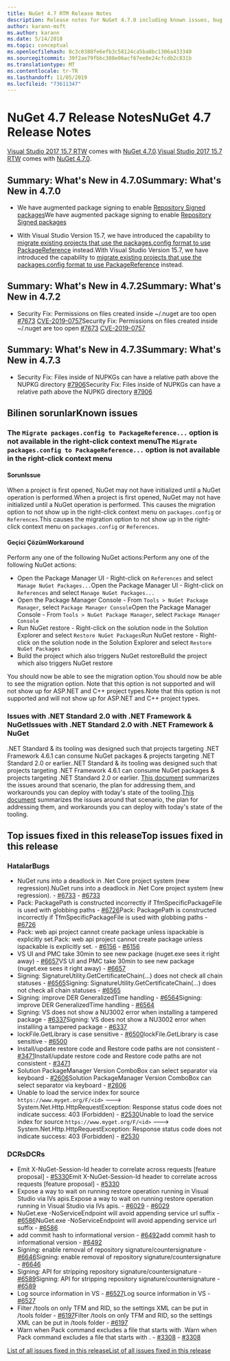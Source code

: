 ```yaml
---
title: NuGet 4.7 RTM Release Notes
description: Release notes for NuGet 4.7.0 including known issues, bug fixes, added features, and DCRs.
author: karann-msft
ms.author: karann
ms.date: 5/14/2018
ms.topic: conceptual
ms.openlocfilehash: 0c3c0380fe6efb3c58124ca5ba8bc1306a433340
ms.sourcegitcommit: 39f2ae79fbbc308e06acf67ee8e24cfcdb2c831b
ms.translationtype: MT
ms.contentlocale: tr-TR
ms.lasthandoff: 11/05/2019
ms.locfileid: "73611347"
---
```

# <a name="nuget-47-release-notes"></a><span data-ttu-id="5e2d6-103">NuGet 4.7 Release Notes</span><span class="sxs-lookup"><span data-stu-id="5e2d6-103">NuGet 4.7 Release Notes</span></span>

<span data-ttu-id="5e2d6-104">[Visual Studio 2017 15.7 RTW](https://www.visualstudio.com/news/releasenotes/vs2017-relnotes) comes with [NuGet 4.7.0](https://dist.nuget.org/win-x86-commandline/v4.7.0/nuget.exe).</span><span class="sxs-lookup"><span data-stu-id="5e2d6-104">[Visual Studio 2017 15.7 RTW](https://www.visualstudio.com/news/releasenotes/vs2017-relnotes) comes with [NuGet 4.7.0](https://dist.nuget.org/win-x86-commandline/v4.7.0/nuget.exe).</span></span>

## <a name="summary-whats-new-in-470"></a><span data-ttu-id="5e2d6-105">Summary: What's New in 4.7.0</span><span class="sxs-lookup"><span data-stu-id="5e2d6-105">Summary: What's New in 4.7.0</span></span>

* <span data-ttu-id="5e2d6-106">We have augmented package signing to enable [Repository Signed packages](https://github.com/NuGet/Home/wiki/Repository-Signatures)</span><span class="sxs-lookup"><span data-stu-id="5e2d6-106">We have augmented package signing to enable [Repository Signed packages](https://github.com/NuGet/Home/wiki/Repository-Signatures)</span></span>

* <span data-ttu-id="5e2d6-107">With Visual Studio Version 15.7, we have introduced the capability to [migrate existing projects that use the packages.config format to use PackageReference](https://docs.microsoft.com/nuget/consume-packages/migrate-packages-config-to-package-reference) instead.</span><span class="sxs-lookup"><span data-stu-id="5e2d6-107">With Visual Studio Version 15.7, we have introduced the capability to [migrate existing projects that use the packages.config format to use PackageReference](https://docs.microsoft.com/nuget/consume-packages/migrate-packages-config-to-package-reference) instead.</span></span>

## <a name="summary-whats-new-in-472"></a><span data-ttu-id="5e2d6-108">Summary: What's New in 4.7.2</span><span class="sxs-lookup"><span data-stu-id="5e2d6-108">Summary: What's New in 4.7.2</span></span>

* <span data-ttu-id="5e2d6-109">Security Fix: Permissions on files created inside ~/.nuget are too open [#7673](https://github.com/NuGet/Home/issues/7673) [CVE-2019-0757](https://portal.msrc.microsoft.com/en-us/security-guidance/advisory/CVE-2019-0757)</span><span class="sxs-lookup"><span data-stu-id="5e2d6-109">Security Fix: Permissions on files created inside ~/.nuget are too open [#7673](https://github.com/NuGet/Home/issues/7673) [CVE-2019-0757](https://portal.msrc.microsoft.com/en-us/security-guidance/advisory/CVE-2019-0757)</span></span>

## <a name="summary-whats-new-in-473"></a><span data-ttu-id="5e2d6-110">Summary: What's New in 4.7.3</span><span class="sxs-lookup"><span data-stu-id="5e2d6-110">Summary: What's New in 4.7.3</span></span>

* <span data-ttu-id="5e2d6-111">Security Fix: Files inside of NUPKGs can have a relative path above the NUPKG directory [#7906](https://github.com/NuGet/Home/issues/7906)</span><span class="sxs-lookup"><span data-stu-id="5e2d6-111">Security Fix: Files inside of NUPKGs can have a relative path above the NUPKG directory [#7906](https://github.com/NuGet/Home/issues/7906)</span></span>

## <a name="known-issues"></a><span data-ttu-id="5e2d6-112">Bilinen sorunlar</span><span class="sxs-lookup"><span data-stu-id="5e2d6-112">Known issues</span></span>

### <a name="the-migrate-packagesconfig-to-packagereference-option-is-not-available-in-the-right-click-context-menu"></a><span data-ttu-id="5e2d6-113">The `Migrate packages.config to PackageReference...` option is not available in the right-click context menu</span><span class="sxs-lookup"><span data-stu-id="5e2d6-113">The `Migrate packages.config to PackageReference...` option is not available in the right-click context menu</span></span>

#### <a name="issue"></a><span data-ttu-id="5e2d6-114">Sorun</span><span class="sxs-lookup"><span data-stu-id="5e2d6-114">Issue</span></span>

<span data-ttu-id="5e2d6-115">When a project is first opened, NuGet may not have initialized until a NuGet operation is performed.</span><span class="sxs-lookup"><span data-stu-id="5e2d6-115">When a project is first opened, NuGet may not have initialized until a NuGet operation is performed.</span></span> <span data-ttu-id="5e2d6-116">This causes the migration option to not show up in the right-click context menu on `packages.config` or `References`.</span><span class="sxs-lookup"><span data-stu-id="5e2d6-116">This causes the migration option to not show up in the right-click context menu on `packages.config` or `References`.</span></span>

#### <a name="workaround"></a><span data-ttu-id="5e2d6-117">Geçici Çözüm</span><span class="sxs-lookup"><span data-stu-id="5e2d6-117">Workaround</span></span>

<span data-ttu-id="5e2d6-118">Perform any one of the following NuGet actions:</span><span class="sxs-lookup"><span data-stu-id="5e2d6-118">Perform any one of the following NuGet actions:</span></span>
* <span data-ttu-id="5e2d6-119">Open the Package Manager UI - Right-click on `References` and select `Manage NuGet Packages...`</span><span class="sxs-lookup"><span data-stu-id="5e2d6-119">Open the Package Manager UI - Right-click on `References` and select `Manage NuGet Packages...`</span></span>
* <span data-ttu-id="5e2d6-120">Open the Package Manager Console - From `Tools > NuGet Package Manager`, select `Package Manager Console`</span><span class="sxs-lookup"><span data-stu-id="5e2d6-120">Open the Package Manager Console - From `Tools > NuGet Package Manager`, select `Package Manager Console`</span></span>
* <span data-ttu-id="5e2d6-121">Run NuGet restore - Right-click on the solution node in the Solution Explorer and select `Restore NuGet Packages`</span><span class="sxs-lookup"><span data-stu-id="5e2d6-121">Run NuGet restore - Right-click on the solution node in the Solution Explorer and select `Restore NuGet Packages`</span></span>
* <span data-ttu-id="5e2d6-122">Build the project which also triggers NuGet restore</span><span class="sxs-lookup"><span data-stu-id="5e2d6-122">Build the project which also triggers NuGet restore</span></span>

<span data-ttu-id="5e2d6-123">You should now be able to see the migration option.</span><span class="sxs-lookup"><span data-stu-id="5e2d6-123">You should now be able to see the migration option.</span></span> <span data-ttu-id="5e2d6-124">Note that this option is not supported and will not show up for ASP.NET and C++ project types.</span><span class="sxs-lookup"><span data-stu-id="5e2d6-124">Note that this option is not supported and will not show up for ASP.NET and C++ project types.</span></span>

### <a name="issues-with-net-standard-20-with-net-framework--nuget"></a><span data-ttu-id="5e2d6-125">Issues with .NET Standard 2.0 with .NET Framework & NuGet</span><span class="sxs-lookup"><span data-stu-id="5e2d6-125">Issues with .NET Standard 2.0 with .NET Framework & NuGet</span></span>

<span data-ttu-id="5e2d6-126">.NET Standard & its tooling was designed such that projects targeting .NET Framework 4.6.1 can consume NuGet packages & projects targeting .NET Standard 2.0 or earlier.</span><span class="sxs-lookup"><span data-stu-id="5e2d6-126">.NET Standard & its tooling was designed such that projects targeting .NET Framework 4.6.1 can consume NuGet packages & projects targeting .NET Standard 2.0 or earlier.</span></span> <span data-ttu-id="5e2d6-127">[This document](https://github.com/dotnet/standard/issues/481) summarizes the issues around that scenario, the plan for addressing them, and workarounds you can deploy with today's state of the tooling.</span><span class="sxs-lookup"><span data-stu-id="5e2d6-127">[This document](https://github.com/dotnet/standard/issues/481) summarizes the issues around that scenario, the plan for addressing them, and workarounds you can deploy with today's state of the tooling.</span></span>

## <a name="top-issues-fixed-in-this-release"></a><span data-ttu-id="5e2d6-128">Top issues fixed in this release</span><span class="sxs-lookup"><span data-stu-id="5e2d6-128">Top issues fixed in this release</span></span>

### <a name="bugs"></a><span data-ttu-id="5e2d6-129">Hatalar</span><span class="sxs-lookup"><span data-stu-id="5e2d6-129">Bugs</span></span>

* <span data-ttu-id="5e2d6-130">NuGet runs into a deadlock in .Net Core project system (new regression).</span><span class="sxs-lookup"><span data-stu-id="5e2d6-130">NuGet runs into a deadlock in .Net Core project system (new regression).</span></span><span data-ttu-id="5e2d6-131"> - [#6733](https://github.com/NuGet/Home/issues/6733)</span><span class="sxs-lookup"><span data-stu-id="5e2d6-131"> - [#6733](https://github.com/NuGet/Home/issues/6733)</span></span>
* <span data-ttu-id="5e2d6-132">Pack: PackagePath is constructed incorrectly if TfmSpecificPackageFile is used with globbing paths - [#6726](https://github.com/NuGet/Home/issues/6726)</span><span class="sxs-lookup"><span data-stu-id="5e2d6-132">Pack: PackagePath is constructed incorrectly if TfmSpecificPackageFile is used with globbing paths - [#6726](https://github.com/NuGet/Home/issues/6726)</span></span>
* <span data-ttu-id="5e2d6-133">Pack: web api project cannot create package unless ispackable is explicitly set.</span><span class="sxs-lookup"><span data-stu-id="5e2d6-133">Pack: web api project cannot create package unless ispackable is explicitly set.</span></span><span data-ttu-id="5e2d6-134"> - [#6156](https://github.com/NuGet/Home/issues/6156)</span><span class="sxs-lookup"><span data-stu-id="5e2d6-134"> - [#6156](https://github.com/NuGet/Home/issues/6156)</span></span>
* <span data-ttu-id="5e2d6-135">VS UI and PMC take 30min to see new package (nuget.exe sees it right away) - [#6657](https://github.com/NuGet/Home/issues/6657)</span><span class="sxs-lookup"><span data-stu-id="5e2d6-135">VS UI and PMC take 30min to see new package (nuget.exe sees it right away) - [#6657](https://github.com/NuGet/Home/issues/6657)</span></span>
* <span data-ttu-id="5e2d6-136">Signing:  SignatureUtility.GetCertificateChain(...) does not check all chain statuses - [#6565](https://github.com/NuGet/Home/issues/6565)</span><span class="sxs-lookup"><span data-stu-id="5e2d6-136">Signing:  SignatureUtility.GetCertificateChain(...) does not check all chain statuses - [#6565](https://github.com/NuGet/Home/issues/6565)</span></span>
* <span data-ttu-id="5e2d6-137">Signing:  improve DER GeneralizedTime handling - [#6564](https://github.com/NuGet/Home/issues/6564)</span><span class="sxs-lookup"><span data-stu-id="5e2d6-137">Signing:  improve DER GeneralizedTime handling - [#6564](https://github.com/NuGet/Home/issues/6564)</span></span>
* <span data-ttu-id="5e2d6-138">Signing: VS does not show a NU3002 error when installing a tampered package - [#6337](https://github.com/NuGet/Home/issues/6337)</span><span class="sxs-lookup"><span data-stu-id="5e2d6-138">Signing: VS does not show a NU3002 error when installing a tampered package - [#6337](https://github.com/NuGet/Home/issues/6337)</span></span>
* <span data-ttu-id="5e2d6-139">lockFile.GetLibrary is case sensitive - [#6500](https://github.com/NuGet/Home/issues/6500)</span><span class="sxs-lookup"><span data-stu-id="5e2d6-139">lockFile.GetLibrary is case sensitive - [#6500](https://github.com/NuGet/Home/issues/6500)</span></span>
* <span data-ttu-id="5e2d6-140">Install/update restore code and Restore code paths are not consistent - [#3471](https://github.com/NuGet/Home/issues/3471)</span><span class="sxs-lookup"><span data-stu-id="5e2d6-140">Install/update restore code and Restore code paths are not consistent - [#3471](https://github.com/NuGet/Home/issues/3471)</span></span>
* <span data-ttu-id="5e2d6-141">Solution PackageManager Version ComboBox can select separator via keyboard - [#2606](https://github.com/NuGet/Home/issues/2606)</span><span class="sxs-lookup"><span data-stu-id="5e2d6-141">Solution PackageManager Version ComboBox can select separator via keyboard - [#2606](https://github.com/NuGet/Home/issues/2606)</span></span>
* <span data-ttu-id="5e2d6-142">Unable to load the service index for source `https://www.myget.org/F/<id>` ---> System.Net.Http.HttpRequestException: Response status code does not indicate success: 403 (Forbidden) - [#2530](https://github.com/NuGet/Home/issues/2530)</span><span class="sxs-lookup"><span data-stu-id="5e2d6-142">Unable to load the service index for source `https://www.myget.org/F/<id>` ---> System.Net.Http.HttpRequestException: Response status code does not indicate success: 403 (Forbidden) - [#2530](https://github.com/NuGet/Home/issues/2530)</span></span>

### <a name="dcrs"></a><span data-ttu-id="5e2d6-143">DCRs</span><span class="sxs-lookup"><span data-stu-id="5e2d6-143">DCRs</span></span>

* <span data-ttu-id="5e2d6-144">Emit X-NuGet-Session-Id header to correlate across requests [feature proposal] - [#5330](https://github.com/NuGet/Home/issues/5330)</span><span class="sxs-lookup"><span data-stu-id="5e2d6-144">Emit X-NuGet-Session-Id header to correlate across requests [feature proposal] - [#5330](https://github.com/NuGet/Home/issues/5330)</span></span>
* <span data-ttu-id="5e2d6-145">Expose a way to wait on running restore operation running in Visual Studio via IVs apis.</span><span class="sxs-lookup"><span data-stu-id="5e2d6-145">Expose a way to wait on running restore operation running in Visual Studio via IVs apis.</span></span><span data-ttu-id="5e2d6-146"> - [#6029](https://github.com/NuGet/Home/issues/6029)</span><span class="sxs-lookup"><span data-stu-id="5e2d6-146"> - [#6029](https://github.com/NuGet/Home/issues/6029)</span></span>
* <span data-ttu-id="5e2d6-147">NuGet.exe -NoServiceEndpoint will avoid appending service url suffix - [#6586](https://github.com/NuGet/Home/issues/6586)</span><span class="sxs-lookup"><span data-stu-id="5e2d6-147">NuGet.exe -NoServiceEndpoint will avoid appending service url suffix - [#6586](https://github.com/NuGet/Home/issues/6586)</span></span>
* <span data-ttu-id="5e2d6-148">add commit hash to informational version - [#6492](https://github.com/NuGet/Home/issues/6492)</span><span class="sxs-lookup"><span data-stu-id="5e2d6-148">add commit hash to informational version - [#6492](https://github.com/NuGet/Home/issues/6492)</span></span>
* <span data-ttu-id="5e2d6-149">Signing:  enable removal of repository signature/countersignature - [#6646](https://github.com/NuGet/Home/issues/6646)</span><span class="sxs-lookup"><span data-stu-id="5e2d6-149">Signing:  enable removal of repository signature/countersignature - [#6646](https://github.com/NuGet/Home/issues/6646)</span></span>
* <span data-ttu-id="5e2d6-150">Signing:  API for stripping repository signature/countersignature - [#6589](https://github.com/NuGet/Home/issues/6589)</span><span class="sxs-lookup"><span data-stu-id="5e2d6-150">Signing:  API for stripping repository signature/countersignature - [#6589](https://github.com/NuGet/Home/issues/6589)</span></span>
* <span data-ttu-id="5e2d6-151">Log source information in VS - [#6527](https://github.com/NuGet/Home/issues/6527)</span><span class="sxs-lookup"><span data-stu-id="5e2d6-151">Log source information in VS - [#6527](https://github.com/NuGet/Home/issues/6527)</span></span>
* <span data-ttu-id="5e2d6-152">Filter /tools on only TFM and RID, so the settings XML can be put in /tools folder - [#6197](https://github.com/NuGet/Home/issues/6197)</span><span class="sxs-lookup"><span data-stu-id="5e2d6-152">Filter /tools on only TFM and RID, so the settings XML can be put in /tools folder - [#6197](https://github.com/NuGet/Home/issues/6197)</span></span>
* <span data-ttu-id="5e2d6-153">Warn when Pack command excludes a file that starts with .</span><span class="sxs-lookup"><span data-stu-id="5e2d6-153">Warn when Pack command excludes a file that starts with .</span></span><span data-ttu-id="5e2d6-154">  - [#3308](https://github.com/NuGet/Home/issues/3308)</span><span class="sxs-lookup"><span data-stu-id="5e2d6-154">  - [#3308](https://github.com/NuGet/Home/issues/3308)</span></span>

[<span data-ttu-id="5e2d6-155">List of all issues fixed in this release</span><span class="sxs-lookup"><span data-stu-id="5e2d6-155">List of all issues fixed in this release</span></span>](https://github.com/NuGet/Home/issues?q=is%3Aissue+is%3Aclosed+milestone%3A%224.7")
